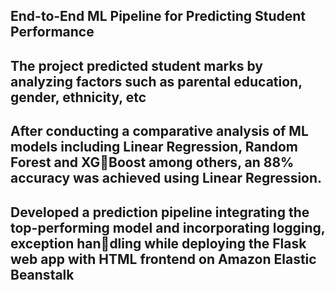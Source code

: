 ## End-to-End ML Pipeline for Predicting Student Performance
## The project predicted student marks by analyzing factors such as parental education, gender, ethnicity, etc
## After conducting a comparative analysis of ML models including Linear Regression, Random Forest and XGBoost among others, an 88% accuracy was achieved using Linear Regression.
## Developed a prediction pipeline integrating the top-performing model and incorporating logging, exception handling while deploying the Flask web app with HTML frontend on Amazon Elastic Beanstalk
